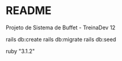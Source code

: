 # README

Projeto de Sistema de Buffet - TreinaDev 12

rails db:create
rails db:migrate
rails db:seed

ruby "3.1.2"
